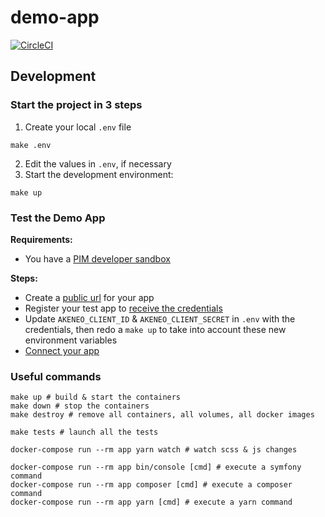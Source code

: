 # demo-app

[![CircleCI](https://circleci.com/gh/akeneo/demo-app/tree/main.svg?style=svg&circle-token=897c5b9459e4ab537f5b8f10096ff395a18fa87b)](https://circleci.com/gh/akeneo/demo-app/tree/main)

## Development

### Start the project in 3 steps

1) Create your local `.env` file
```shell
make .env
```
2) Edit the values in `.env`, if necessary
3) Start the development environment:
```shell
make up
```

### Test the Demo App

**Requirements:**
- You have a [PIM developer sandbox](https://api.akeneo.com/apps/overview.html#app-developer-starter-kit)

**Steps:**
- Create a [public url](https://api.akeneo.com/tutorials/how-to-get-your-app-token.html#step-2-create-a-tunnel-to-expose-your-local-app) for your app
- Register your test app to [receive the credentials](https://api.akeneo.com/tutorials/how-to-get-your-app-token.html#step-3-declare-your-local-app-as-a-custom-app-in-your-sandbox-to-generate-credentials)
- Update `AKENEO_CLIENT_ID` & `AKENEO_CLIENT_SECRET` in `.env` with the credentials, then redo a `make up` to take into account these new environment variables
- [Connect your app](https://api.akeneo.com/tutorials/how-to-get-your-app-token.html#step-4-run-your-local-app)

### Useful commands

```shell
make up # build & start the containers
make down # stop the containers
make destroy # remove all containers, all volumes, all docker images

make tests # launch all the tests

docker-compose run --rm app yarn watch # watch scss & js changes

docker-compose run --rm app bin/console [cmd] # execute a symfony command
docker-compose run --rm app composer [cmd] # execute a composer command
docker-compose run --rm app yarn [cmd] # execute a yarn command
```
